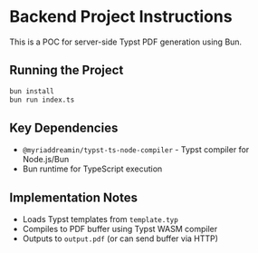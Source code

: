 # Backend Project Instructions

This is a POC for server-side Typst PDF generation using Bun.

## Running the Project

```bash
bun install
bun run index.ts
```

## Key Dependencies

- `@myriaddreamin/typst-ts-node-compiler` - Typst compiler for Node.js/Bun
- Bun runtime for TypeScript execution

## Implementation Notes

- Loads Typst templates from `template.typ`
- Compiles to PDF buffer using Typst WASM compiler
- Outputs to `output.pdf` (or can send buffer via HTTP)
